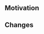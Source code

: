 <!-- Why am I raising this PR? Add context such as related issues, PRs, or documentation. -->
## Motivation


<!-- How does Rolo behave differently after this PR? -->
## Changes

<!-- Optional section: How to test these changes? -->
<!--
## Testing

-->

<!-- Optional section: What's left to do before it can be merged? -->
<!--
## TODO

What's left to do:

- [ ] ...
- [ ] ...
-->

